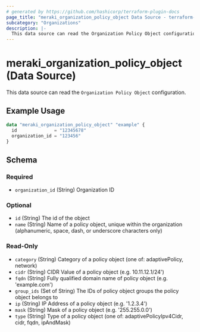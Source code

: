 ```yaml
---
# generated by https://github.com/hashicorp/terraform-plugin-docs
page_title: "meraki_organization_policy_object Data Source - terraform-provider-meraki"
subcategory: "Organizations"
description: |-
  This data source can read the Organization Policy Object configuration.
---
```


# meraki_organization_policy_object (Data Source)

This data source can read the `Organization Policy Object` configuration.

## Example Usage

```terraform
data "meraki_organization_policy_object" "example" {
  id              = "12345678"
  organization_id = "123456"
}
```

<!-- schema generated by tfplugindocs -->
## Schema

### Required

- `organization_id` (String) Organization ID

### Optional

- `id` (String) The id of the object
- `name` (String) Name of a policy object, unique within the organization (alphanumeric, space, dash, or underscore characters only)

### Read-Only

- `category` (String) Category of a policy object (one of: adaptivePolicy, network)
- `cidr` (String) CIDR Value of a policy object (e.g. 10.11.12.1/24')
- `fqdn` (String) Fully qualified domain name of policy object (e.g. 'example.com')
- `group_ids` (Set of String) The IDs of policy object groups the policy object belongs to
- `ip` (String) IP Address of a policy object (e.g. '1.2.3.4')
- `mask` (String) Mask of a policy object (e.g. '255.255.0.0')
- `type` (String) Type of a policy object (one of: adaptivePolicyIpv4Cidr, cidr, fqdn, ipAndMask)
